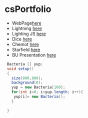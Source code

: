 # csPortfolio

* WebPage[here](https://lunac25.github.io/testWeb/doggos.html)
* Lightning [here](https://lunac25.github.io/lightning2/)
* Lighting JS [here]()
* Dice [here](https://lunac25.github.io/dice3/)
* Chemot [here](https://lunac25.github.io/chemotaxis4/)
* Starfield [here](https://lunac25.github.io/starfield5/)
* BU Presentation [here](https://docs.google.com/presentation/d/1Hee423DLPh9pJAFOS49GE2GkLgUH7jindJH9_hoZZKY/edit?usp=sharing)




```Java
 Bacteria [] yup;
 void setup()   
 {     
   size(800,800);
   background(0);
   yup = new Bacteria[100];
   for(int i=0; i<yup.length; i++){
    yup[i]= new Bacteria(); 
   }
   
 }
```
